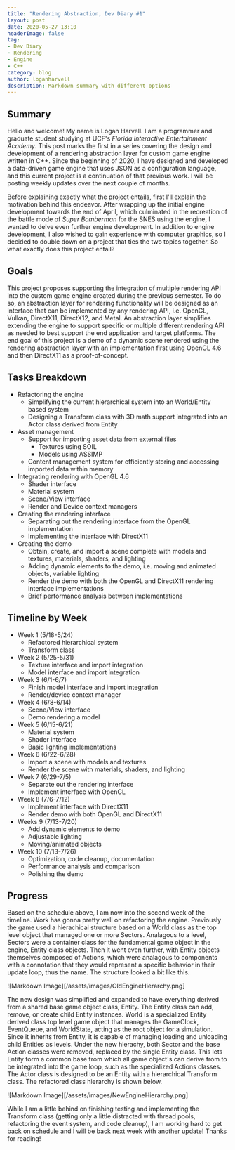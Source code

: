 ```yaml
---
title: "Rendering Abstraction, Dev Diary #1"
layout: post
date: 2020-05-27 13:10
headerImage: false
tag:
- Dev Diary
- Rendering
- Engine
- C++
category: blog
author: loganharvell
description: Markdown summary with different options
---
```


## Summary

Hello and welcome! My name is Logan Harvell. I am a programmer and graduate student studying at UCF's *Florida Interactive Entertainment Academy*. This post marks the first in a series covering the design and development of a rendering abstraction layer for custom game engine written in C++. Since the beginning of 2020, I have designed and developed a data-driven game engine that uses JSON as a configuration language, and this current project is a continuation of that previous work. I will be posting weekly updates over the next couple of months.

Before explaining exactly what the project entails, first I'll explain the motivation behind this endeavor. After wrapping up the initial engine development towards the end of April, which culminated in the recreation of the battle mode of *Super Bomberman* for the SNES using the engine, I wanted to delve even further engine development. In addition to engine development, I also wished to gain experience with computer graphics, so I decided to double down on a project that ties the two topics together. So what exactly does this project entail?

## Goals

This project proposes supporting the integration of multiple rendering API into the custom game engine created during the previous semester. To do so, an abstraction layer for rendering functionality will be designed as an interface that can be implemented by any rendering API, i.e. OpenGL, Vulkan, DirectX11, DirectX12, and Metal. An abstraction layer simplifies extending the engine to support specific or multiple different rendering API as needed to best support the end application and target platforms. The end goal of this project is a demo of a dynamic scene rendered using the rendering abstraction layer with an implementation first using OpenGL 4.6 and then DirectX11 as a proof-of-concept.

## Tasks Breakdown

- Refactoring the engine
  - Simplifying the current hierarchical system into an World/Entity based system
  - Designing a Transform class with 3D math support integrated into an Actor class derived from Entity
- Asset management
  - Support for importing asset data from external files
    - Textures using SOIL
    - Models using ASSIMP
  - Content management system for efficiently storing and accessing imported data within memory
- Integrating rendering with OpenGL 4.6
  - Shader interface
  - Material system
  - Scene/View interface
  - Render and Device context managers
- Creating the rendering interface
  - Separating out the rendering interface from the OpenGL implementation
  - Implementing the interface with DirectX11
- Creating the demo
  - Obtain, create, and import a scene complete with models and textures, materials, shaders, and lighting
  - Adding dynamic elements to the demo, i.e. moving and animated objects, variable lighting
  - Render the demo with both the OpenGL and DirectX11 rendering interface implementations
  - Brief performance analysis between implementations

## Timeline by Week

- Week 1 (5/18-5/24)
  - Refactored hierarchical system
  - Transform class
- Week 2 (5/25-5/31)
  - Texture interface and import integration
  - Model interface and import integration
- Week 3 (6/1-6/7)
  - Finish model interface and import integration
  - Render/device context manager
- Week 4 (6/8-6/14)
  - Scene/View interface
  - Demo rendering a model
- Week 5 (6/15-6/21)
  - Material system
  - Shader interface
  - Basic lighting implementations
- Week 6 (6/22-6/28)
  - Import a scene with models and textures
  - Render the scene with materials, shaders, and lighting
- Week 7 (6/29-7/5)
  - Separate out the rendering interface
  - Implement interface with OpenGL
- Week 8 (7/6-7/12)
  - Implement interface with DirectX11
  - Render demo with both OpenGL and DirectX11
- Weeks 9 (7/13-7/20)
  - Add dynamic elements to demo
  - Adjustable lighting
  - Moving/animated objects
- Week 10 (7/13-7/26)
  - Optimization, code cleanup, documentation
  - Performance analysis and comparison
  - Polishing the demo

## Progress

Based on the schedule above, I am now into the second week of the timeline. Work has gonna pretty well on refactoring the engine. Previously the game used a hierachical structure based on a World class as the top level object that managed one or more Sectors. Analagous to a level, Sectors were a container class for the fundamental game object in the engine, Entity class objects. Then it went even further, with Entity objects themselves composed of Actions, which were analagous to components with a connotation that they would represent a specific behavior in their update loop, thus the name. The structure looked a bit like this.

![Markdown Image][/assets/images/OldEngineHierarchy.png]

The new design was simplified and expanded to have everything derived from a shared base game object class, Entity. The Entity class can add, remove, or create child Entity instances. World is a specialized Entity derived class top level game object that manages the GameClock, EventQueue, and WorldState, acting as the root object for a simulation. Since it inherits from Entity, it is capable of managing loading and unloading child Entities as levels. Under the new hierachy, both Sector and the base Action classes were removed, replaced by the single Entity class. This lets Entity form a common base from which all game object's can derive from to be integrated into the game loop, such as the specialized Actions classes. The Actor class is designed to be an Entity with a hierarchical Transform class. The refactored class hierarchy is shown below.

![Markdown Image][/assets/images/NewEngineHierarchy.png]

While I am a little behind on finishing testing and implementing the Transform class (getting only a little distracted with thread pools, refactoring the event system, and code cleanup), I am working hard to get back on schedule and I will be back next week with another update! Thanks for reading!